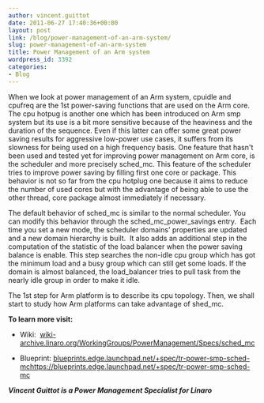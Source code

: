 ```yaml
---
author: vincent.guittot
date: 2011-06-27 17:40:36+00:00
layout: post
link: /blog/power-management-of-an-arm-system/
slug: power-management-of-an-arm-system
title: Power Management of an Arm system
wordpress_id: 3392
categories:
- Blog
---
```


When we look at power management of an Arm system, cpuidle and cpufreq are the 1st power-saving functions that are used on the Arm core.  The cpu hotpug is another one which has been introduced on Arm smp system but its use is a bit more sensitive because of the heaviness and the duration of the sequence. Even if this latter can offer some great power saving results for aggressive low-power use cases, it suffers from its slowness for being used on a high frequency basis. One feature that hasn't been used and tested yet for improving power management on Arm core, is the scheduler and more precisely sched_mc. This feature of the scheduler tries to improve power saving by filling first one core or package. This behavior is not so far from the cpu hotplug one because it aims to reduce the number of used cores but with the advantage of being able to use the other thread, core package almost immediately if necessary.

The default behavior of sched_mc is similar to the normal scheduler. You can modify this behavior through the sched_mc_power_savings entry.  Each time you set a new mode, the  scheduler domains' properties are updated and a new domain hierarchy is built.  It also adds an additional step in the computation of the statistic of the load balancer when the power saving balance is enable. This step searches the non-idle cpu group which has got the minimum load and a busy group which can still get some loads. If the domain is almost balanced, the load_balancer tries to pull task from the nearly idle group in order to make it idle.

The 1st step for Arm platform is to describe its cpu topology. Then, we shall start to study how Arm platforms can take advantage of shed_mc.

**To learn more visit:**
* Wiki:  [wiki-archive.linaro.org/WorkingGroups/PowerManagement/Specs/sched_mc](https://wiki-archive.linaro.org/WorkingGroups/PowerManagement/Specs/sched_mc)

* Blueprint: [blueprints.edge.launchpad.net/+spec/tr-power-smp-sched-mc]()https://blueprints.edge.launchpad.net/+spec/tr-power-smp-sched-mc

_**Vincent Guittot is a Power Management Specialist for Linaro**_
